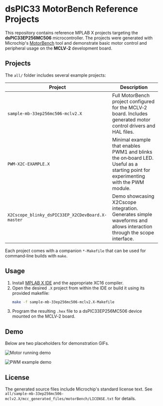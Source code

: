 # dsPIC33 MotorBench Reference Projects

This repository contains reference MPLAB X projects targeting the **dsPIC33EP256MC506** microcontroller. The projects were generated with Microchip's [MotorBench](https://www.microchip.com/motorbench) tool and demonstrate basic motor control and peripheral usage on the **MCLV‑2** development board.

## Projects

The `all/` folder includes several example projects:

| Project | Description |
| ------- | ----------- |
| `sample-mb-33ep256mc506-mclv2.X` | Full MotorBench project configured for the MCLV‑2 board. Includes generated motor control drivers and HAL files. |
| `PWM-X2C-EXAMPLE.X` | Minimal example that enables PWM1 and blinks the on‑board LED. Useful as a starting point for experimenting with the PWM module. |
| `X2Cscope_blinky_dsPIC33EP_X2CDevBoard.X-master` | Demo showcasing X2Cscope integration. Generates simple waveforms and allows interaction through the scope interface. |

Each project comes with a companion `*-Makefile` that can be used for command‑line builds with `make`.

## Usage

1. Install [MPLAB X IDE](https://www.microchip.com/mplab/mplab-x-ide) and the appropriate XC16 compiler.
2. Open the desired `.X` project from within the IDE or build it using its provided makefile:
   ```bash
   make -f sample-mb-33ep256mc506-mclv2.X-Makefile
   ```
3. Program the resulting `.hex` file to a dsPIC33EP256MC506 device mounted on the MCLV‑2 board.

## Demo

Below are two placeholders for demonstration GIFs.

![Motor running demo](docs/motor-demo.gif)

![PWM example demo](docs/pwm-demo.gif)

## License

The generated source files include Microchip's standard license text. See `all/sample-mb-33ep256mc506-mclv2.X/mcc_generated_files/motorBench/LICENSE.txt` for details.


